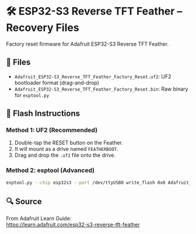 # 🛠 ESP32-S3 Reverse TFT Feather – Recovery Files

Factory reset firmware for Adafruit ESP32-S3 Reverse TFT Feather.

## 📄 Files

- `Adafruit_ESP32-S3_Reverse_TFT_Feather_Factory_Reset.uf2`: UF2 bootloader format (drag-and-drop)
- `Adafruit_ESP32-S3_Reverse_TFT_Feather_Factory_Reset.bin`: Raw binary for `esptool.py`

## 🔧 Flash Instructions

### Method 1: UF2 (Recommended)
1. Double-tap the RESET button on the Feather.
2. It will mount as a drive named `FEATHERBOOT`.
3. Drag and drop the `.uf2` file onto the drive.

### Method 2: esptool (Advanced)
```bash
esptool.py --chip esp32s3 --port /dev/ttyUSB0 write_flash 0x0 Adafruit_ESP32-S3_Reverse_TFT_Feather_Factory_Reset.bin
```

## 🔍 Source
From Adafruit Learn Guide:  
https://learn.adafruit.com/esp32-s3-reverse-tft-feather

